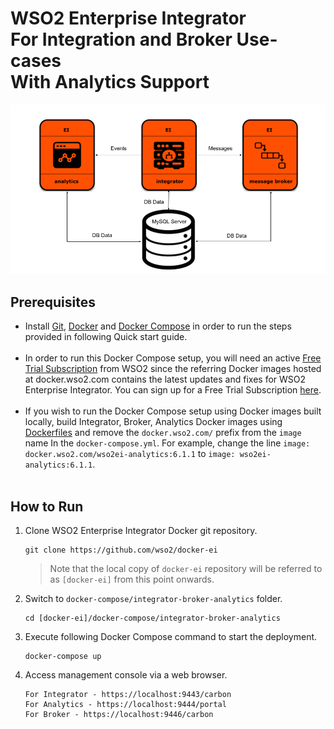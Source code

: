 # WSO2 Enterprise Integrator <br> For Integration and Broker Use-cases <br> With Analytics Support

![alt tag](deployment-diagram.png)

## Prerequisites

 * Install [Git](https://git-scm.com/book/en/v2/Getting-Started-Installing-Git), [Docker](https://www.docker.com/get-docker) and [Docker Compose](https://docs.docker.com/compose/install/#install-compose)
   in order to run the steps provided in following Quick start guide. <br><br>
  * In order to run this Docker Compose setup, you will need an active [Free Trial Subscription](https://wso2.com/free-trial-subscription) 
   from WSO2 since the referring Docker images hosted at docker.wso2.com contains the latest updates and fixes for WSO2 Enterprise Integrator. You can sign up for a Free Trial Subscription [here](https://wso2.com/free-trial-subscription). <br><br>
  * If you wish to run the Docker Compose setup using Docker images built locally, build Integrator, Broker, Analytics Docker images using [Dockerfiles](../../dockerfiles/README.md) and 
   remove the `docker.wso2.com/` prefix from the `image` name In the `docker-compose.yml`. For example, change the line `image: docker.wso2.com/wso2ei-analytics:6.1.1` to `image: wso2ei-analytics:6.1.1`. <br><br>
   
## How to Run

  1. Clone WSO2 Enterprise Integrator Docker git repository.
     ```
     git clone https://github.com/wso2/docker-ei
     ```
     > Note that the local copy of `docker-ei` repository will be referred to as `[docker-ei]` from this point onwards.

  2. Switch to `docker-compose/integrator-broker-analytics` folder.
     ```
     cd [docker-ei]/docker-compose/integrator-broker-analytics
     ```

  3. Execute following Docker Compose command to start the deployment.
     ```
     docker-compose up
     ```

  4. Access management console via a web browser.
     ```
     For Integrator - https://localhost:9443/carbon
     For Analytics - https://localhost:9444/portal
     For Broker - https://localhost:9446/carbon
     ```
